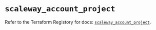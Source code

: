 # `scaleway_account_project`

Refer to the Terraform Registory for docs: [`scaleway_account_project`](https://registry.terraform.io/providers/scaleway/scaleway/2.27.0/docs/resources/account_project).
